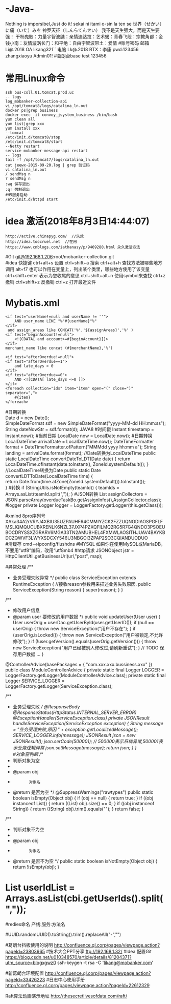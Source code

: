 # -Java-
Nothing is imporsibel,Just do it!	sekai ni itami o-sin la ten se		世界（せかい）に痛（いた）みを 神罗天征（しんらてんせい）
我不是天生强大，而是天生要强！
干柿鬼鲛：力量宇智波鼬：亲情迪达拉：艺术蝎：青春飞段：宗教角都：金钱小南：友情漩涡长门：和平绝：自由宇智波带土：爱情
#账号密码 邮箱 Li@.2018  OA likang321`` 电脑 Lk@.2018  RTX：李康 pwd:123456
zhangxiaoyu    Admin01!
#葛朗台base test  123456
# 常用Linux命令
	ssh bus-coll.01.tomcat.prod.uc
	-- logs
	log_mobanker-collection-api
	vi /opt/tomcat8/logs/catalina_ln.out
	docker ps|grep business
	docker exec -it convoy_jsystem_business /bin/bash
	yum clean all
	yum list|grep xxx
	yum install xxx	
	--tomcat
	/etc/init.d/tomcat8/stop
	/etc/init.d/tomcat8/start
	--Netty restart
	service mobanker-message-api restart
	-- logs
	tail -f /opt/tomcat7/logs/catalina_ln.out
	cat jeewx-2015-09-20.log | grep 验证码
	vi catalina_ln.out
	/ sendMsg n
	? sendMsg n
	:wq 保存退出
	:q! 强制退出
	#H5服务启动
	/etc/init.d/httpd start
	
# idea 激活(2018年8月3日14:44:07)
	http://active.chinapyg.com/  //失效
	http://idea.toocruel.net  //在用
	https://www.cnblogs.com/iathanasy/p/9469280.html 永久激活方法
	
#Git git@192.168.1.206:root/mobanker-collection.git 	
#idea 快捷键
		ctrl+alt+s 设置
		ctrl+shift+a  搜索
		ctrl+alt+h 查找方法被哪些地方调用 alt+f7 也可以作用在变量上，列出某个类里，哪些地方使用了该变量
		ctrl+shift+enter 表示为您收尾的意思
		ctrl+shift+alt+n 使用symbol来查找
		ctrl+z 撤销  ctrl+shift+z 反撤销
		ctrl+z 打开最近文件
# Mybatis.xml	
	<if test="userName!=null and userName != ''">
		AND user_name LIKE "%"#{userName}"%"
	</if>
	 and assign_areas like CONCAT('%','${assignAreas}','%' )
	<if test="beginAccount!=null">
		<![CDATA[ and account>=#{beginAccount}]]>
	</if>
	merchant_name like concat (#{merchantName},'%')	
	
	<if test="afterOverdue!=null">
	<if test="afterOverdue==1">
		and late_days > 0
	</if>
	<if test="afterOverdue==0">
		AND <![CDATA[ late_days <=0 ]]>
	</if>
	<foreach collection="ids" item="item" open="(" close=")" separator=",">
		#{item}
	</foreach>

#日期转换	
	Date d = new Date();  
	SimpleDateFormat sdf = new SimpleDateFormat("yyyy-MM-dd HH:mm:ss");  
	String dateNowStr = sdf.format(d);
	JAVA8
	#时间戳
	Instant timestamp = Instant.now();
	#当前日期
	LocalDate now = LocalDate.now();
	#日期转换
	LocalDateTime arrivalDate  = LocalDateTime.now();
	DateTimeFormatter format = DateTimeFormatter.ofPattern("MMMdd yyyy  hh:mm a");
    String landing = arrivalDate.format(format);
	//Date转换为LocalDateTime 
	public static LocalDateTime convertDateToLDT(Date date) {
		return LocalDateTime.ofInstant(date.toInstant(), ZoneId.systemDefault()); 
	}
	//LocalDateTime转换为Date 
	public static Date convertLDTToDate(LocalDateTime time) {	
		return Date.from(time.atZone(ZoneId.systemDefault()).toInstant()); 	
	}
	#转换
	if (StringUtils.isNotEmpty(teamId)) {
		teamIds = Arrays.asList(teamId.split(","));
	}
	#JSON转换
	List<AssignCollector> assignCollectors = JSON.parseArray(overdueTaskBo.getAssignInfos(),AssignCollector.class);
	#logger
	private Logger logger = LoggerFactory.getLogger(this.getClass());
	
#xmind 8pro序列号
	XAka34A2rVRYJ4XBIU35UZPAUHF64CMMIYZCK2FZZUQNODIAOSPGFLFMSLIQMQUCUBXRENLK6NZL37JXP4PZXQFILMQ2RG5R7G4QNDO3PSOEUBOCDRYSSXZGRARV6MGA33TN2AMUBHEL4FXMWLAOSITHJUAV4BAYKBDCZQWVF3LWYXSDCXY546U3NBGOI3ZPAP2SO3CQIANDUODUO	
#清缓存
	cmd-->ipconfig/flushdns
#MYSQL
	如果你在使用MySQL或MariaDB，不要用“utf8”编码，改用“utf8mb4
#http请求
	JSONObject jstr = HttpClientUtil.getBusinessUrl(url,"post", map);
	
#异常处理
/**
 * 业务受理失败异常
 */
public class ServiceException extends RuntimeException {
    //接收reason参数用来描述业务失败原因.
  public ServiceException(String reason) {  super(reason); }
}

  /**
   * 修改用户信息
   * @param user 要修改的用户数据
   */
  public void updateUser(User user) {
    User userOrig = userDao.getUserById(user.getUserID());
    if (null == userOrig) {
      throw new ServiceException("用户不存在");
    }
    if (userOrig.isLocked()) {
      throw new ServiceException("用户被锁定,不允许修改");
    }
    if (!user.getVersion().equals(userOrig.getVersion())) {
      throw new ServiceException("用户已经被别人修改过,请刷新重试");
    }
    // TODO 保存用户数据  ... 
  }
  
@ControllerAdvice(basePackages = { "com.xxx.xxx.bussiness.xxx" })
public class ModuleControllerAdvice {
  private static final Logger LOGGER = LoggerFactory.getLogger(ModuleControllerAdvice.class);
  private static final Logger SERVICE_LOGGER = LoggerFactory.getLogger(ServiceException.class);

  /**
   * 业务受理失败
   */
  @ResponseBody
  @ResponseStatus(HttpStatus.INTERNAL_SERVER_ERROR)
  @ExceptionHandler(ServiceException.class)
  private JSONResult handleServiceException(ServiceException exception) {
    String message = "业务受理失败,原因:" + exception.getLocalizedMessage();
    SERVICE_LOGGER.info(message);
    JSONResult json = new JSONResult();
    json.serCode(500001); // 500000表示系统异常,500001表示业务逻辑异常
    json.setMessage(message); 
    return json;
  }
}  
#对象空判断
/**
 * 判断对象为空
 * 
 * @param obj
 *            对象名
 * @return 是否为空
 */
@SuppressWarnings("rawtypes")
public static boolean isEmpty(Object obj)
{
	if (obj == null)
	{
		return true;
	}
	if ((obj instanceof List))
	{
		return ((List) obj).size() == 0;
	}
	if ((obj instanceof String))
	{
		return ((String) obj).trim().equals("");
	}
	return false;
}

/**
 * 判断对象不为空
 * 
 * @param obj
 *            对象名
 * @return 是否不为空
 */
public static boolean isNotEmpty(Object obj)
{
	return !isEmpty(obj);
}

# List<String> userIdList = Arrays.asList(cbi.getUserIds().split(","));
#redies命名
	产线:服务:方法名
	
#UUID.randomUUID().toString().trim().replaceAll("-","")	

#葛朗台挡板使用的说明
http://confluence.ql.corp/pages/viewpage.action?pageId=23803965
#技术大会PPT分享
ftp://192.168.1.32/
#Idea 配置Git https://blog.csdn.net/u010348570/article/details/81204371?utm_source=blogxgwz0
ssh-keygen -t rsa -C 'likang@mobanker.com'  

#新葛朗台环境配置
http://confluence.ql.corp/pages/viewpage.action?pageId=33426223
#日志中心使用手册
http://confluence.ql.corp/pages/viewpage.action?pageId=22612329


Raft算法动画演示地址
http://thesecretlivesofdata.com/raft/
	
